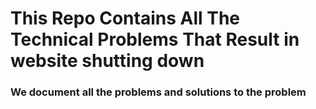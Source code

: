 # This Repo Contains All The Technical Problems That Result in website shutting down
### We document all the problems and solutions to the problem
